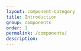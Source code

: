 ```yaml
---
layout: component-category
title: Introduction
group: components
order: 1
permalink: /components/
description: 
---
```


